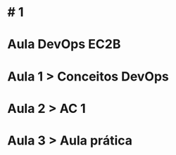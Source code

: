<h1> # 1 </h1>
<h1> Aula DevOps EC2B </h1>
<h1> Aula 1 > Conceitos DevOps </h1>
<h1> Aula 2 > AC 1 </h1>
<h1> Aula 3 > Aula prática </h1>